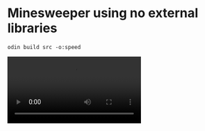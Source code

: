 # Minesweeper using no external libraries

`odin build src -o:speed`

![Screencast](screencast.webm)



